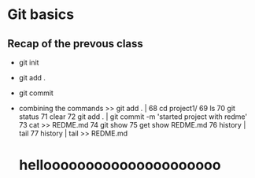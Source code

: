 # Git basics
## Recap of the prevous class
- git init
- git add .
- git commit
- combining the commands >> git add . |   68  cd project1/
   69  ls
   70  git status
   71  clear
   72  git add . | git commit -m 'started project with redme'
   73  cat >> REDME.md
   74  git show
   75  get show REDME.md
   76  history | tail
   77  history | tail >> REDME.md
   
   # hellooooooooooooooooooooo
